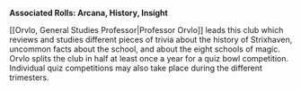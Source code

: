 **Associated Rolls: Arcana, History, Insight**

[[Orvlo, General Studies Professor|Professor Orvlo]] leads this club which reviews and studies different pieces of trivia about the history of Strixhaven, uncommon facts about the school, and about the eight schools of magic. Orvlo splits the club in half at least once a year for a quiz bowl competition. Individual quiz competitions may also take place during the different trimesters.